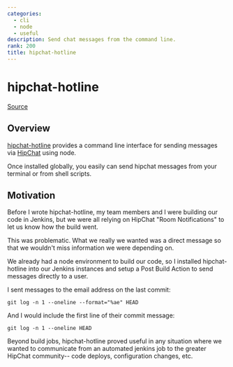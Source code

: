 ```yaml
---
categories:
  - cli
  - node
  - useful
description: Send chat messages from the command line.
rank: 200
title: hipchat-hotline
---
```


# hipchat-hotline

[Source](https://github.com/jedcn/hipchat-hotline)

## Overview

[hipchat-hotline] provides a command line interface for sending
messages via [HipChat] using node.

[hipchat-hotline]: https://www.npmjs.com/package/hipchat-hotline
[HipChat]: https://hipchat.com

Once installed globally, you easily can send hipchat messages from
your terminal or from shell scripts.

## Motivation

Before I wrote hipchat-hotline, my team members and I were building
our code in Jenkins, but we were all relying on HipChat "Room
Notifications" to let us know how the build went.

This was problematic. What we really we wanted was a direct message so
that we wouldn't miss information we were depending on.

We already had a node environment to build our code, so I installed
hipchat-hotline into our Jenkins instances and setup a Post Build
Action to send messages directly to a user.

I sent messages to the email address on the last commit:

    git log -n 1 --oneline --format="%ae" HEAD

And I would include the first line of their commit message:

    git log -n 1 --oneline HEAD

Beyond build jobs, hipchat-hotline proved useful in any situation
where we wanted to communicate from an automated jenkins job to the
greater HipChat community-- code deploys, configuration changes, etc.
